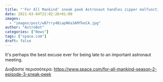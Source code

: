 ```yaml
---
title: "'For All Mankind' sneak peek Astronaut handles zipper malfunction in 'Rules of Engagement'"
date: 2021-03-04T22:02:26+01:00
images:
  - "images/post/wB7rry4BiapNKa3AMfkeCA.jpg"
author: "AstroBot"
categories: ["News"]
tags: ["space.com"]
draft: false
---
```


It's perhaps the best excuse ever for being late to an important astronaut meeting. 

Διαβάστε περισσότερα: https://www.space.com/for-all-mankind-season-2-episode-3-sneak-peek
